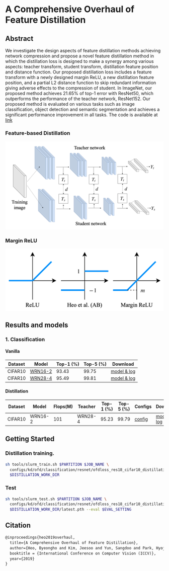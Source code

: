 # A Comprehensive Overhaul of Feature Distillation

## Abstract

We investigate the design aspects of feature distillation methods achieving network compression and propose a novel feature distillation method in which the distillation loss is designed to make a synergy among various aspects: teacher transform, student transform, distillation feature position and distance function. Our proposed distillation loss includes a feature transform with a newly designed margin ReLU, a new distillation feature position, and a partial L2 distance function to skip redundant information giving adverse effects to the compression of student. In ImageNet, our proposed method achieves 21.65% of top-1 error with ResNet50, which outperforms the performance of the teacher network, ResNet152. Our proposed method is evaluated on various tasks such as image classification, object detection and semantic segmentation and achieves a significant performance improvement in all tasks. The code is available at [link](https://sites.google.com/view/byeongho-heo/overhaul)

### Feature-based Distillation

![structure](../../../../docs/en/imgs/model_zoo/overhaul/feature_base.png)

### Margin ReLU

![margin_relu](../../../../docs/en/imgs/model_zoo/overhaul/margin_relu.png)

## Results and models

### 1. Classification

#### Vanilla

| Dataset | Model                                                                    | Top-1 (%) | Top-5 (%) | Download          |
| ------- | ------------------------------------------------------------------------ | --------- | --------- | ----------------- |
| CIFAR10 | [WRN16-2](../../../vanilla/cifar10/wide-resnet/wrn16_2_b16x8_cifar10.py) | 93.43     | 99.75     | [model & log](<>) |
| CIFAR10 | [WRN28-4](../../../vanilla/cifar10/wide-resnet/wrn28_4_b16x8_cifar10.py) | 95.49     | 99.81     | [model & log](<>) |

#### Distillation

| Dataset | Model   | Flops(M) | Teacher | Top-1 (%) | Top-5 (%) | Configs                                                     | Download          |
| ------- | ------- | -------- | ------- | --------- | --------- | ----------------------------------------------------------- | ----------------- |
| CIFAR10 | WRN16-2 | 101      | WRN28-4 | 95.23     | 99.79     | [config](./ofd_backbone_resnet50_resnet18_8xb16_cifar10.py) | [model & log](<>) |

## Getting Started

### Distillation training.

```bash
sh tools/slurm_train.sh $PARTITION $JOB_NAME \
  configs/kd/ofd/classification/resnet/ofdloss_res18_cifar10_distillation_8xb16_teacher_res50_train.py \
  $DISTILLATION_WORK_DIR
```

### Test

```bash
sh tools/slurm_test.sh $PARTITION $JOB_NAME \
  configs/kd/ofd/classification/resnet/ofdloss_res18_cifar10_distillation_8xb16_teacher_res50_train.py \
  $DISTILLATION_WORK_DIR/latest.pth --eval $EVAL_SETTING
```

## Citation

```latex
@inproceedings{heo2019overhaul,
  title={A Comprehensive Overhaul of Feature Distillation},
  author={Heo, Byeongho and Kim, Jeesoo and Yun, Sangdoo and Park, Hyojin and Kwak, Nojun and Choi, Jin Young},
  booktitle = {International Conference on Computer Vision (ICCV)},
  year={2019}
}
```
